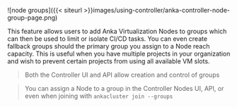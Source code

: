 ![node groups]({{< siteurl >}}images/using-controller/anka-controller-node-group-page.png) 

This feature allows users to add Anka Virtualization Nodes to groups which can then be used to limit or isolate CI/CD tasks. You can even create fallback groups should the primary group you assign to a Node reach capacity. This is useful when you have multiple projects in your organization and wish to prevent certain projects from using all available VM slots.

> Both the Controller UI and API allow creation and control of groups

> You can assign a Node to a group in the Controller Nodes UI, API, or even when joining with `ankacluster join --groups`